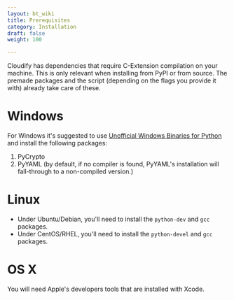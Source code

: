 ```yaml
---
layout: bt_wiki
title: Prerequisites
category: Installation
draft: false
weight: 100

---
```

Cloudify has dependencies that require C-Extension compilation on your machine.
This is only relevant when installing from PyPI or from source. The premade packages and the script (depending on the flags you provide it with) already take care of these.

# Windows

For Windows it's suggested to use [Unofficial Windows Binaries for Python](http://www.lfd.uci.edu/~gohlke/pythonlibs)
and install the following packages:

1. PyCrypto
2. PyYAML (by default, if no compiler is found, PyYAML's installation will fall-through to a non-compiled version.)

# Linux

* Under Ubuntu/Debian, you'll need to install the `python-dev` and `gcc` packages.
* Under CentOS/RHEL, you'll need to install the `python-devel` and `gcc` packages.

# OS X

You will need Apple's developers tools that are installed with Xcode.
